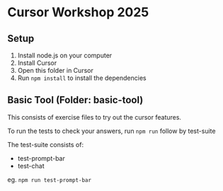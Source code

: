# Cursor Workshop 2025

## Setup

1. Install node.js on your computer
2. Install Cursor
3. Open this folder in Cursor
4. Run `npm install` to install the dependencies

## Basic Tool (Folder: basic-tool)

This consists of exercise files to try out the cursor features.

To run the tests to check your answers, run `npm run` follow by test-suite

The test-suite consists of:

- test-prompt-bar
- test-chat

eg. `npm run test-prompt-bar`
